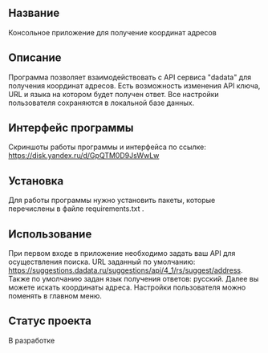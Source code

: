 
## Название
Консольное приложение для получение координат адресов

## Описание
Программа позволяет взаимодействовать с API сервиса "dadata" для получения координат адресов. Есть возможность изменения API ключа,
URL и языка на котором будет получен ответ. Все настройки пользователя сохраняются в локальной базе данных.

## Интерфейс программы
Скриншоты работы программы и интерфейса по ссылке: https://disk.yandex.ru/d/GpQTM0D9JsWwLw

## Установка
Для работы программы нужно установить пакеты, которые перечислены в файле requirements.txt .

## Использование
При первом входе в приложение необходимо задать ваш API для осуществления поиска. URL заданный по умолчанию: https://suggestions.dadata.ru/suggestions/api/4_1/rs/suggest/address.
Также по умолчанию задан язык получения ответов: русский. Далее вы можете искать координаты адреса. Настройки пользователя можно поменять в главном меню.

## Статус проекта
В разработке
